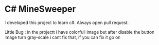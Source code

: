 # C# MineSweeper

I developed this project to learn c#.
Always open pull request.

Little Bug :
in the projectt i have colorfull image but
after disable the button image turn gray-scale
i cant fix that, if you can fix it go on
